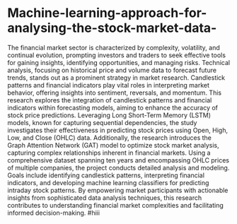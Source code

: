 # Machine-learning-approach-for-analysing-the-stock-market-data-
The financial market sector is characterized by complexity, volatility, and continual
evolution, prompting investors and traders to seek effective tools for gaining insights,
identifying opportunities, and managing risks. Technical analysis, focusing on historical price
and volume data to forecast future trends, stands out as a prominent strategy in market
research. Candlestick patterns and financial indicators play vital roles in interpreting market
behavior, offering insights into sentiment, reversals, and momentum. This research explores
the integration of candlestick patterns and financial indicators within forecasting models,
aiming to enhance the accuracy of stock price predictions. Leveraging Long Short-Term
Memory (LSTM) models, known for capturing sequential dependencies, the study
investigates their effectiveness in predicting stock prices using Open, High, Low, and Close
(OHLC) data. Additionally, the research introduces the Graph Attention Network (GAT)
model to optimize stock market analysis, capturing complex relationships inherent in
financial markets. Using a comprehensive dataset spanning ten years and encompassing
OHLC prices of multiple companies, the project conducts detailed analysis and modeling.
Goals include identifying candlestick patterns, interpreting financial indicators, and
developing machine learning classifiers for predicting intraday stock patterns. By
empowering market participants with actionable insights from sophisticated data analysis
techniques, this research contributes to understanding financial market complexities and
facilitating informed decision-making.
#hiii

